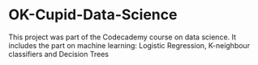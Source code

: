 # OK-Cupid-Data-Science
 This project was part of the Codecademy course on data science. It includes the part on machine learning: Logistic Regression, K-neighbour classifiers and Decision Trees
